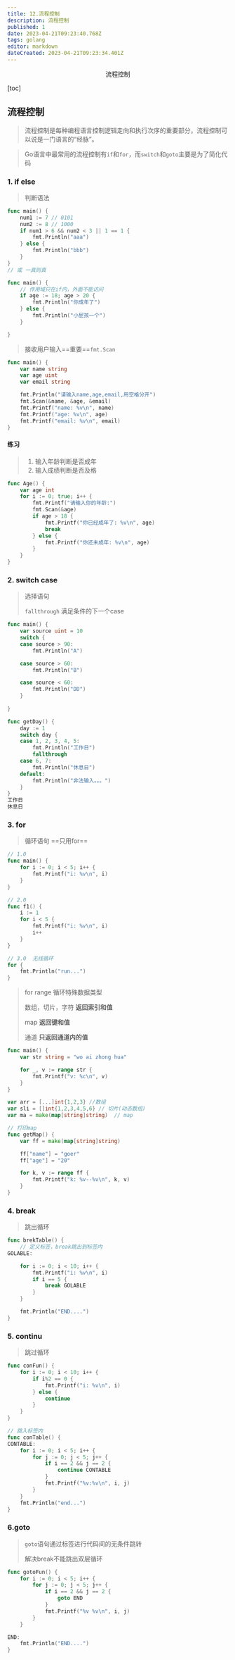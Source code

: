 ```yaml
---
title: 12.流程控制
description: 流程控制
published: 1
date: 2023-04-21T09:23:40.768Z
tags: golang
editor: markdown
dateCreated: 2023-04-21T09:23:34.401Z
---
```


<center>流程控制</center>





[toc]





## 流程控制

> 流程控制是每种编程语言控制逻辑走向和执行次序的重要部分，流程控制可以说是一门语言的“经脉”。

> Go语言中最常用的流程控制有`if`和`for`，而`switch`和`goto`主要是为了简化代码



### 1. if else

> 判断语法

```go
func main() {
	num1 := 7 // 0101
	num2 := 8 // 1000
	if num1 > 6 && num2 < 3 || 1 == 1 {
		fmt.Println("aaa")
	} else { 
		fmt.Println("bbb")
	}
}
// 或 一真则真
```

```go
func main() {
	// 作用域只在if内，外面不能访问
	if age := 18; age > 20 {
		fmt.Println("你成年了")
	} else {
		fmt.Println("小屁孩一个")
	}

}
```

> 接收用户输入==重要==`fmt.Scan`

```go
func main() {
	var name string
	var age uint
	var email string

	fmt.Println("请输入name,age,email,用空格分开")
	fmt.Scan(&name, &age, &email)
	fmt.Printf("name: %v\n", name)
	fmt.Printf("age: %v\n", age)
	fmt.Printf("email: %v\n", email)
}

```

#### 练习

> 1. 输入年龄判断是否成年
> 2. 输入成绩判断是否及格

```go
func Age() {
	var age int
	for i := 0; true; i++ {
		fmt.Printf("请输入你的年龄:")
		fmt.Scan(&age)
		if age > 18 {
			fmt.Printf("你已经成年了: %v\n", age)
			break
		} else {
			fmt.Printf("你还未成年: %v\n", age)
		}
	}
}
```





### 2. switch case

> 选择语句
>
> `fallthrough` 满足条件的下一个case

```go
func main() {
	var source uint = 10
	switch {
	case source > 90:
		fmt.Println("A")

	case source > 60:
		fmt.Println("B")

	case source < 60:
		fmt.Println("DD")
	}
    
}
```

```go
func getDay() {
	day := 1
	switch day {
	case 1, 2, 3, 4, 5:
		fmt.Println("工作日")
        fallthrough
	case 6, 7:
		fmt.Println("休息日")
	default:
		fmt.Println("非法输入。。。")
	}
}
工作日
休息日
```



### 3. for

> 循环语句  ==只用for==

```go
// 1.0
func main() {
	for i := 0; i < 5; i++ {
		fmt.Printf("i: %v\n", i)
	}
}

// 2.0
func f1() {
	i := 1
	for i < 5 {
		fmt.Printf("i: %v\n", i)
		i++
	}
}

// 3.0  无线循环
for {
    fmt.Println("run...")
}

```

> for range 循环特殊数据类型
>
> 数组，切片，字符 **返回索引和值**
>
> map **返回键和值**
>
> 通道 **只返回通道内的值**

```go
func main() {
	var str string = "wo ai zhong hua"

	for _, v := range str {
		fmt.Printf("v: %c\n", v)
	}
}

var arr = [...]int{1,2,3} //数组
var sli = []int{1,2,3,4,5,6} // 切片(动态数组)
var ma = make(map[string]string)  // map
```

```go
// 打印map
func getMap() {
	var ff = make(map[string]string)

	ff["name"] = "goer"
	ff["age"] = "20"

	for k, v := range ff {
		fmt.Printf("k: %v--%v\n", k, v)
	}
}
```



### 4. break

> 跳出循环

```go
func brekTable() {
	// 定义标签，break跳出到标签内
GOLABLE:

	for i := 0; i < 10; i++ {
		fmt.Printf("i: %v\n", i)
		if i == 5 {
			break GOLABLE
		}
	}

	fmt.Println("END....")
}
```



### 5. continu 

> 跳过循环

```go
func conFun() {
	for i := 0; i < 10; i++ {
		if i%2 == 0 {
			fmt.Printf("i: %v\n", i)
		} else {
			continue
		}
	}
}
```

```go
// 跳入标签内
func conTable() {
CONTABLE:
	for i := 0; i < 5; i++ {
		for j := 0; j < 5; j++ {
			if i == 2 && j == 2 {
				continue CONTABLE
			}
			fmt.Printf("%v:%v\n", i, j)
		}
	}
	fmt.Println("end...")
}
```



### 6.goto

> `goto`语句通过标签进行代码间的无条件跳转 
>
> 解决break不能跳出双层循环

```go
func gotoFun() {
	for i := 0; i < 5; i++ {
		for j := 0; j < 5; j++ {
			if i == 2 && j == 2 {
				goto END
			}
			fmt.Printf("%v %v\n", i, j)
		}
	}

END:
	fmt.Println("END....")
}
```















